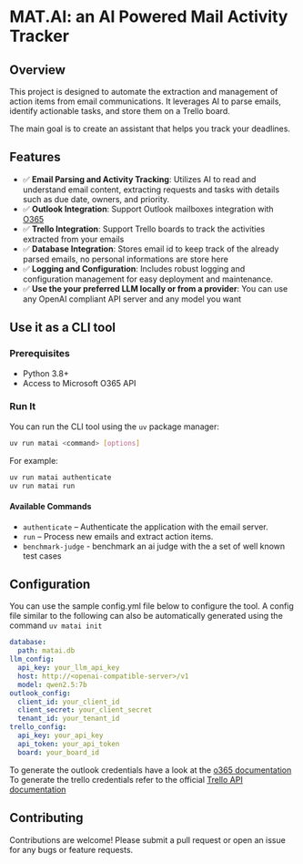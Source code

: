 # MAT.AI: an AI Powered Mail Activity Tracker
<!-- ![Tests](https://github.com/cirius1792/matai-v2/actions/workflows/tests.yml/badge.svg) -->
## Overview

This project is designed to automate the extraction and management of action items from email communications. It leverages AI to parse emails, identify actionable tasks, and store them on a Trello board. 

The main goal is to create an assistant that helps you track your deadlines. 

## Features
- ✅ **Email Parsing and Activity Tracking**: Utilizes AI to read and understand email content, extracting requests and tasks with details such as due date, owners, and priority.
- ✅ **Outlook Integration**: Support Outlook mailboxes integration with [O365](https://github.com/O365/python-o365)
- ✅ **Trello Integration**: Support Trello boards to track the activities extracted from your emails
- ✅ **Database Integration**: Stores email id to keep track of the already parsed emails, no personal informations are store here
- ✅ **Logging and Configuration**: Includes robust logging and configuration management for easy deployment and maintenance.
- ✅ **Use the your preferred LLM locally or from a provider**: You can use any OpenAI compliant API server and any model you want

## Use it as a CLI tool

### Prerequisites

- Python 3.8+
- Access to Microsoft O365 API

### Run It

You can run the CLI tool using the `uv` package manager:

```bash
uv run matai <command> [options]
```

For example:

```bash
uv run matai authenticate
uv run matai run
```

#### Available Commands

- `authenticate` – Authenticate the application with the email server.
- `run` – Process new emails and extract action items.
- `benchmark-judge` - benchmark an ai judge with the a set of well known test cases

## Configuration
You can use the sample config.yml file below to configure the tool. 
A config file similar to the following can also be automatically generated using the command `uv matai init`
```yaml
database:
  path: matai.db
llm_config:
  api_key: your_llm_api_key
  host: http://<openai-compatible-server>/v1
  model: qwen2.5:7b
outlook_config:
  client_id: your_client_id
  client_secret: your_client_secret
  tenant_id: your_tenant_id
trello_config:
  api_key: your_api_key
  api_token: your_api_token
  board: your_board_id
```
To generate the outlook credentials have a look at the [o365 documentation](https://o365.github.io/python-o365/latest/getting_started.html#oauth-setup-prerequisite)
To generate the trello credentials refer to the official [Trello API documentation](https://developer.atlassian.com/cloud/trello/guides/rest-api/authorization/)

## Contributing

Contributions are welcome! Please submit a pull request or open an issue for any bugs or feature requests.


